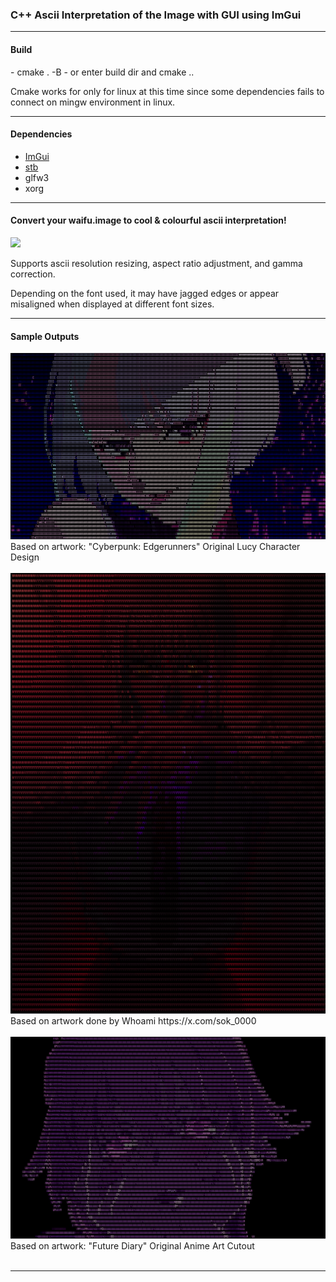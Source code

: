 <h3>
C++ Ascii Interpretation of the Image with GUI using ImGui
</h3>

<hr>

<h4>Build</h4>
  - cmake . -B <build_dir_path>
  - or enter build dir and cmake ..

Cmake works for only for linux at this time since some dependencies fails to connect on mingw environment in linux.
<hr>

<h4>Dependencies</h4>

- [ImGui](https://github.com/ocornut/imgui)
- [stb](https://github.com/nothings/stb)
- glfw3
- xorg

<hr>

<h4>
Convert your waifu.image to cool & colourful ascii interpretation!
</h4>

<img src="documents/window_demo.gif">

Supports ascii resolution resizing, aspect ratio adjustment, and gamma correction.

Depending on the font used, it may have jagged edges or appear misaligned when displayed at different font sizes.

<hr>

<h4>Sample Outputs</h4>

<img src="documents/lucy-tech.png">
Based on artwork: "Cyberpunk: Edgerunners" Original Lucy Character Design
<br><br>

<img src="documents/makima.png">
Based on artwork done by Whoami https://x.com/sok_0000
<br><br>

<img src="documents/yuno-tech.png">
Based on artwork: "Future Diary" Original Anime Art Cutout
<br><br>

<hr>

